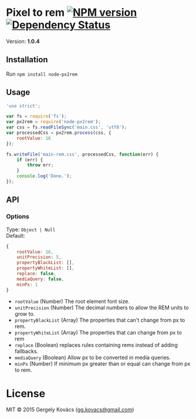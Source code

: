 # Pixel to rem [![NPM version][npm-image]][npm-url] [![Dependency Status][daviddm-image]][daviddm-url]
Version: **1.0.4**

## Installation

Run `npm install node-px2rem`

## Usage

```js
'use strict';

var fs = require('fs');
var px2rem = require('node-px2rem');
var css = fs.readFileSync('main.css', 'utf8');
var processedCss = px2rem.process(css, {
    rootValue: 16
});

fs.writeFile('main-rem.css', processedCss, function(err) {
    if (err) {
        throw err;
    }
    console.log('Done.');
});
```

## API

### Options

Type: `Object | Null`  
Default:
```js
{
    rootValue: 16,
    unitPrecision: 5,
    propertyBlackList: [],
    propertyWhiteList: [],
    replace: false,
    mediaQuery: false,
    minPx: 1
}
```

- `rootValue` (Number) The root element font size.
- `unitPrecision` (Number) The decimal numbers to allow the REM units to grow to.
- `propertyBlackList` (Array) The properties that can't change from px to rem.
- `propertyWhiteList` (Array) The properties that can change from px to rem
- `replace` (Boolean) replaces rules containing rems instead of adding fallbacks.
- `mediaQuery` (Boolean) Allow px to be converted in media queries.
- `minPx` (Number) If minimum px greater than or equal can change from px to rem.

# License
MIT © 2015 Gergely Kovács (gg.kovacs@gmail.com)

[npm-image]: https://badge.fury.io/js/node-px2rem.svg
[npm-url]: https://npmjs.org/package/node-px2rem
[daviddm-image]: https://david-dm.org/ggkovacs/node-px2rem.svg?theme=shields.io
[daviddm-url]: https://david-dm.org/ggkovacs/node-px2rem
